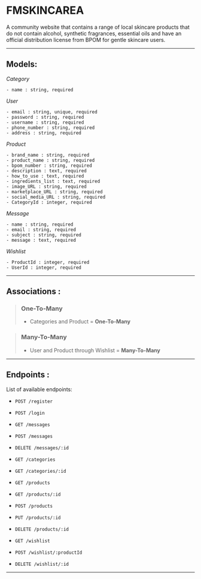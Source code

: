 # FMSKINCAREA

A community website that contains a range of local skincare products that do not contain alcohol, synthetic fragrances, essential oils and have an official distribution license from BPOM for gentle skincare users.

---

## Models:

_Category_

```
- name : string, required
```

_User_

```
- email : string, unique, required
- password : string, required
- username : string, required
- phone_number : string, required
- address : string, required
```

_Product_

```
- brand_name : string, required
- product_name : string, required
- bpom_number : string, required
- description : text, required
- how_to_use : text, required
- ingredients_list : text, required
- image_URL : string, required
- marketplace_URL : string, required
- social_media_URL : string, required
- CategoryId : integer, required
```

_Message_
```
- name : string, required
- email : string, required
- subject : string, required
- message : text, required
```

_Wishlist_
```
- ProductId : integer, required
- UserId : integer, required
```

---

## Associations :
>### **One-To-Many**
>- Categories and Product = **One-To-Many**

>### **Many-To-Many**
>- User and Product through Wishlist = **Many-To-Many**
---

## Endpoints :

List of available endpoints:

- `POST /register`
- `POST /login`

- `GET /messages`
- `POST /messages`
- `DELETE /messages/:id`

- `GET /categories`
- `GET /categories/:id`

- `GET /products`
- `GET /products/:id`
- `POST /products`
- `PUT /products/:id`
- `DELETE /products/:id`

- `GET /wishlist`
- `POST /wishlist/:productId`
- `DELETE /wishlist/:id`

---